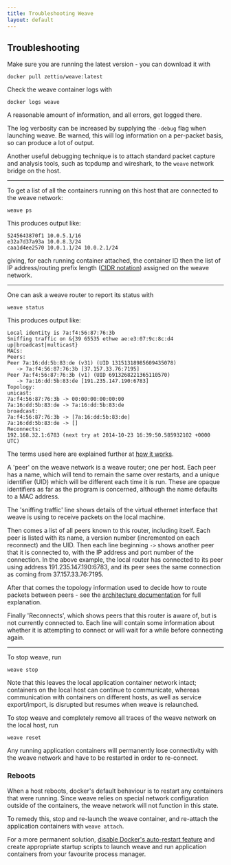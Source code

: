 ```yaml
---
title: Troubleshooting Weave
layout: default
---
```


## Troubleshooting

Make sure you are running the latest version - you can download it
with

    docker pull zettio/weave:latest

Check the weave container logs with

    docker logs weave

A reasonable amount of information, and all errors, get logged there.

The log verbosity can be increased by supplying the `-debug` flag when
launching weave. Be warned, this will log information on a per-packet
basis, so can produce a lot of output.

Another useful debugging technique is to attach standard packet
capture and analysis tools, such as tcpdump and wireshark, to the
`weave` network bridge on the host.

<hr/>

To get a list of all the containers running on this host that are
connected to the weave network:

    weave ps

This produces output like:

    5245643870f1 10.0.5.1/16
    e32a7d37a93a 10.0.8.3/24
    caa1d4ee2570 10.0.1.1/24 10.0.2.1/24

giving, for each running container attached, the container ID then the
list of IP address/routing prefix length ([CIDR
notation](http://en.wikipedia.org/wiki/Classless_Inter-Domain_Routing))
assigned on the weave network.

<hr/>

One can ask a weave router to report its status with

    weave status

This produces output like:

````
Local identity is 7a:f4:56:87:76:3b
Sniffing traffic on &{39 65535 ethwe ae:e3:07:9c:8c:d4 up|broadcast|multicast}
MACs:
Peers:
Peer 7a:16:dd:5b:83:de (v31) (UID 13151318985609435078)
   -> 7a:f4:56:87:76:3b [37.157.33.76:7195]
Peer 7a:f4:56:87:76:3b (v1) (UID 6913268221365110570)
   -> 7a:16:dd:5b:83:de [191.235.147.190:6783]
Topology:
unicast:
7a:f4:56:87:76:3b -> 00:00:00:00:00:00
7a:16:dd:5b:83:de -> 7a:16:dd:5b:83:de
broadcast:
7a:f4:56:87:76:3b -> [7a:16:dd:5b:83:de]
7a:16:dd:5b:83:de -> []
Reconnects:
192.168.32.1:6783 (next try at 2014-10-23 16:39:50.585932102 +0000 UTC)
````

The terms used here are explained further at [how it
works](http://zettio.github.io/weave/how-it-works.html).

A 'peer' on the weave network is a weave router; one per host.  Each
peer has a name, which will tend to remain the same over restarts, and
a unique identifier (UID) which will be different each time it is run.
These are opaque identifiers as far as the program is concerned,
although the name defaults to a MAC address.

The 'sniffing traffic' line shows details of the virtual ethernet
interface that weave is using to receive packets on the local
machine.

Then comes a list of all peers known to this router, including itself.
Each peer is listed with its name, a version number (incremented on
each reconnect) and the UID.  Then each line beginning `->` shows
another peer that it is connected to, with the IP address and port
number of the connection. In the above example, the local router has
connected to its peer using address 191.235.147.190:6783, and its peer
sees the same connection as coming from 37.157.33.76:7195.

After that comes the topology information used to decide how to route packets between peers - see  the [architecture documentation](https://raw.githubusercontent.com/zettio/weave/master/docs/architecture.txt) for full explanation.

Finally 'Reconnects', which shows peers that this router is aware of,
but is not currently connected to.  Each line will contain some
information about whether it is attempting to connect or will wait for
a while before connecting again.

<hr/>

To stop weave, run

    weave stop

Note that this leaves the local application container network intact;
containers on the local host can continue to communicate, whereas
communication with containers on different hosts, as well as service
export/import, is disrupted but resumes when weave is relaunched.

To stop weave and completely remove all traces of the weave network on
the local host, run

    weave reset

Any running application containers will permanently lose connectivity
with the weave network and have to be restarted in order to
re-connect.

### Reboots

When a host reboots, docker's default behaviour is to restart any
containers that were running. Since weave relies on special network
configuration outside of the containers, the weave network will not
function in this state.

To remedy this, stop and re-launch the weave container, and re-attach
the application containers with `weave attach`.

For a more permanent solution,
[disable Docker's auto-restart feature](https://docs.docker.com/articles/host_integration/)
and create appropriate startup scripts to launch weave and run
application containers from your favourite process manager.

